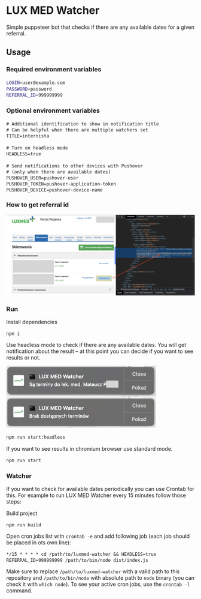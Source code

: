 # LUX MED Watcher

Simple puppeteer bot that checks if there are any available dates for a given referral.

## Usage

### Required environment variables

```sh
LOGIN=user@example.com
PASSWORD=password
REFERRAL_ID=999999999
```

### Optional environment variables

```
# Additional identification to show in notification title
# Can be helpful when there are multiple watchers set
TITLE=internista

# Turn on headless mode
HEADLESS=true

# Send notifications to other devices with Pushover
# (only when there are available dates)
PUSHOVER_USER=pushover-user
PUSHOVER_TOKEN=pushover-application-token
PUSHOVER_DEVICE=pushover-device-name
```

### How to get referral id

![How to get referral id](screenshots/referral-id.png)

### Run

Install dependencies

```
npm i
```

Use headless mode to check if there are any available dates.
You will get notification about the result – at this point you can decide if you want to see results or not.

<img src="screenshots/notification-doctors.png" width="400" />
<img src="screenshots/notification-no-dates.png" width="400" />

```sh
npm run start:headless
```

If you want to see results in chromium browser use standard mode.

```sh
npm run start
```

### Watcher

If you want to check for available dates periodically you can use Crontab for this.
For example to run LUX MED Watcher every 15 minutes follow those steps:

Build project
```
npm run build
```

Open cron jobs list with `crontab -e` and add following job (each job should be placed in ots own line):
```
*/15 * * * * cd /path/to/luxmed-watcher && HEADLESS=true REFERRAL_ID=999999999 /path/to/bin/node dist/index.js
```
Make sure to replace `/path/to/luxmed-watcher` with a valid path to this repository and `/path/to/bin/node` with absolute path to `node` binary (you can check it with `which node`). To see your active cron jobs, use the `crontab -l` command.
